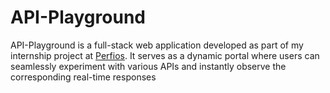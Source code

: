 # API-Playground
API-Playground is a full-stack web application developed as part of my internship project at [Perfios](https://www.perfios.com/). It serves as a dynamic portal where users can seamlessly experiment with various APIs and instantly observe the corresponding real-time responses
